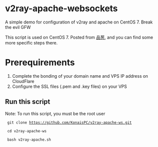 # v2ray-apache-websockets
A simple demo for configuration of v2ray and apache on CentOS 7. Break the evil GFW

This script is used on CentOS 7.
Posted from [品葱](https://pincong.rocks/article/1898), and you can find some more specific steps there.


# Prerequirements 
1. Complete the bonding of your domain name and VPS IP address on CloudFlare
2. Configure the SSL files (.pem and .key files) on your VPS

## Run this script 
Note: To run this script, you must be the root user

<code> git clone https://github.com/KonaisPC/v2ray-apache-ws.git </code>

<code> cd v2ray-apache-ws </code>

<code> bash v2ray-apache.sh </code>

